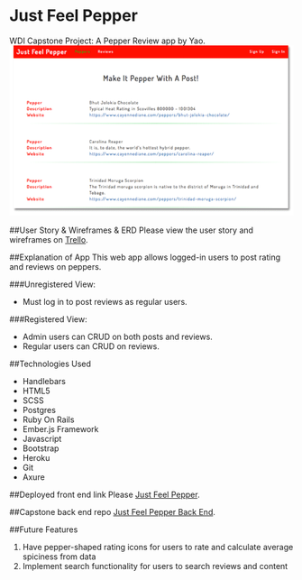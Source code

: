 # Just Feel Pepper
WDI Capstone Project: A Pepper Review app by Yao.
![Logo](app/screenshot.png?raw=true)

##User Story & Wireframes & ERD
Please view the user story and wireframes on [Trello](https://trello.com/b/FzoDbOkG/just-feel-pepper).

##Explanation of App
This web app allows logged-in users to post rating and reviews on peppers.

###Unregistered View:
-   Must log in to post reviews as regular users.

###Registered View:
-   Admin users can CRUD on both posts and reviews.
-   Regular users can CRUD on reviews.

##Technologies Used

-   Handlebars
-   HTML5
-   SCSS
-   Postgres
-   Ruby On Rails
-   Ember.js Framework
-   Javascript
-   Bootstrap
-   Heroku
-   Git
-   Axure

##Deployed front end link
Please [Just Feel Pepper](http://msyao.github.io/just-feel-pepper-client/).

##Capstone back end repo
[Just Feel Pepper Back End](https://github.com/msyao/just-feel-pepper-api).

##Future Features
1. Have pepper-shaped rating icons for users to rate and calculate average spiciness from data
2. Implement search functionality for users to search reviews and content

